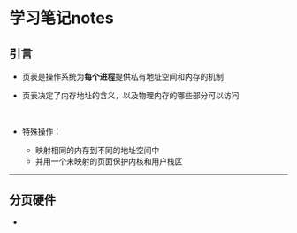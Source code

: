 # 学习笔记notes

## 引言

- 页表是操作系统为**每个进程**提供私有地址空间和内存的机制

- 页表决定了内存地址的含义，以及物理内存的哪些部分可以访问

  <br>

- 特殊操作：

  - 映射相同的内存到不同的地址空间中
  - 并用一个未映射的页面保护内核和用户栈区

---

## 分页硬件

- 
